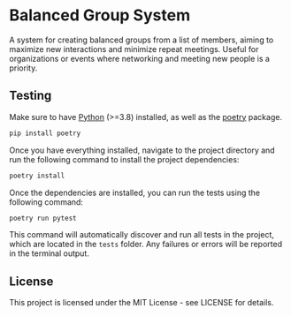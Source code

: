 # Balanced Group System
A system for creating balanced groups from a list of members, aiming to maximize new interactions and minimize repeat meetings. Useful for organizations or events where networking and meeting new people is a priority.

## Testing
Make sure to have [Python](https://www.python.org/downloads/) (>=3.8) installed,
as well as the [poetry](https://pypi.org/project/poetry/) package.
```bash
pip install poetry
```

Once you have everything installed, navigate to the project directory and run the following command to install the project dependencies:

```bash
poetry install
```

Once the dependencies are installed, you can run the tests using the following command:

```bash
poetry run pytest
```

This command will automatically discover and run all tests in the project, which are located in the `tests` folder. Any failures or errors will be reported in the terminal output.

## License
This project is licensed under the MIT License - see LICENSE for details.
